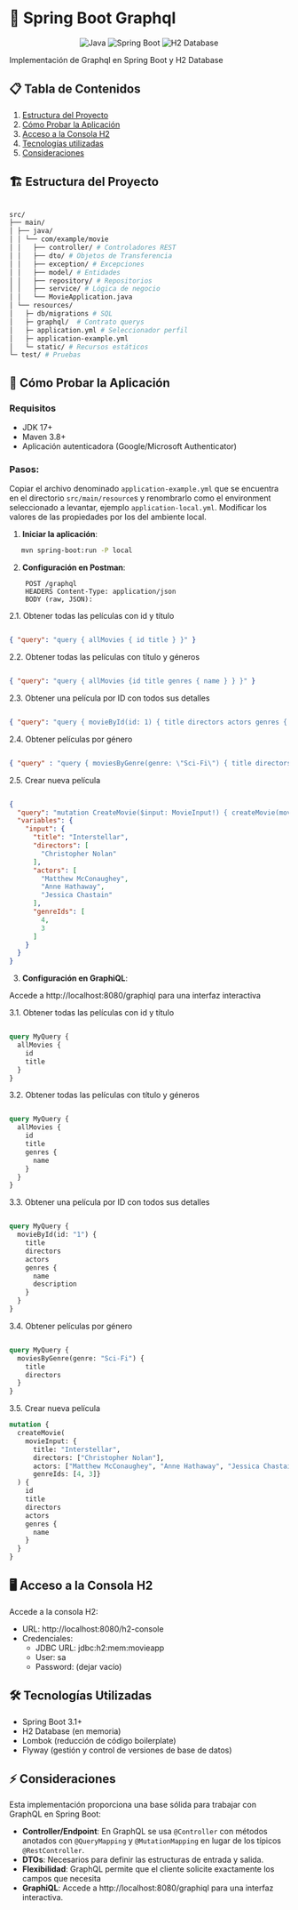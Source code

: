 # 🚀 Spring Boot Graphql

<div style="text-align: center">

![Java](https://img.shields.io/badge/Java-17%2B-blue)
![Spring Boot](https://img.shields.io/badge/Spring_Boot-3.5.4-brightgreen)
![H2 Database](https://img.shields.io/badge/H2-Database-f4f0e0)

</div>

Implementación de Graphql en Spring Boot y H2 Database

## 📋 Tabla de Contenidos

1. [Estructura del Proyecto](#-estructura-del-proyecto)
2. [Cómo Probar la Aplicación](#-cómo-probar-la-aplicación)
3. [Acceso a la Consola H2](#-acceso-a-la-consola-h2)
5. [Tecnologías utilizadas](#-tecnologías-utilizadas)
6. [Consideraciones](#-consideraciones)

## 🏗 Estructura del Proyecto

```bash

src/
├── main/
│ ├── java/
│ │ └── com/example/movie
│ │   ├── controller/ # Controladores REST
│ │   ├── dto/ # Objetos de Transferencia
│ │   ├── exception/ # Excepciones
│ │   ├── model/ # Entidades
│ │   ├── repository/ # Repositorios
│ │   ├── service/ # Lógica de negocio
│ │   └── MovieApplication.java
│ └── resources/
│   ├─ db/migrations # SQL
│   ├─ graphql/  # Contrato querys
│   ├─ application.yml # Seleccionador perfil
│   ├─ application-example.yml
│   └─ static/ # Recursos estáticos
└─ test/ # Pruebas

```

## 🧪 Cómo Probar la Aplicación

### Requisitos

- JDK 17+
- Maven 3.8+
- Aplicación autenticadora (Google/Microsoft Authenticator)

### Pasos:

Copiar el archivo denominado `application-example.yml` que se encuentra en el directorio `src/main/resource`s y renombrarlo como el environment seleccionado a levantar, ejemplo `application-local.yml`. Modificar los valores de las propiedades por los del ambiente local.

1. **Iniciar la aplicación**:

```bash
   mvn spring-boot:run -P local
```

2. **Configuración en Postman**:

```http
    POST /graphql
    HEADERS Content-Type: application/json
    BODY (raw, JSON):
```

2.1. Obtener todas las películas con id y título

```json

{ "query": "query { allMovies { id title } }" }

```
2.2. Obtener todas las películas con título y géneros

```json

{ "query": "query { allMovies {id title genres { name } } }" }

```

2.3. Obtener una película por ID con todos sus detalles

```json

{ "query": "query { movieById(id: 1) { title directors actors genres { name description } } }" }

```

2.4. Obtener películas por género

```json

{ "query" : "query { moviesByGenre(genre: \"Sci-Fi\") { title directors } }" }

```

2.5. Crear nueva película

```json

{
  "query": "mutation CreateMovie($input: MovieInput!) { createMovie(movieInput: $input) { id title directors actors genres { name } } }",
  "variables": {
    "input": {
      "title": "Interstellar",
      "directors": [
        "Christopher Nolan"
      ],
      "actors": [
        "Matthew McConaughey",
        "Anne Hathaway",
        "Jessica Chastain"
      ],
      "genreIds": [
        4,
        3
      ]
    }
  }
}

```

3. **Configuración en GraphiQL**:

Accede a http://localhost:8080/graphiql para una interfaz interactiva

3.1. Obtener todas las películas con id y título

```graphql

query MyQuery {
  allMovies {
    id
    title
  }
}

```

3.2. Obtener todas las películas con título y géneros

```graphql

query MyQuery {
  allMovies {
    id
    title
    genres {
      name
    }
  }
}

```

3.3. Obtener una película por ID con todos sus detalles

```graphql

query MyQuery {
  movieById(id: "1") {
    title
    directors
    actors
    genres {
      name
      description
    }
  }
}

```

3.4. Obtener películas por género

```graphql

query MyQuery {
  moviesByGenre(genre: "Sci-Fi") {
    title
    directors
  }
}

```

3.5. Crear nueva película

```graphql
mutation {
  createMovie(
    movieInput: {
      title: "Interstellar", 
      directors: ["Christopher Nolan"], 
      actors: ["Matthew McConaughey", "Anne Hathaway", "Jessica Chastain"], 
      genreIds: [4, 3]}
  ) {
    id
    title
    directors
    actors
    genres {
      name
    }
  }
}

```


## 🖥 Acceso a la Consola H2

Accede a la consola H2:

* URL: http://localhost:8080/h2-console
* Credenciales:
    - JDBC URL: jdbc:h2:mem:movieapp
    - User: sa
    - Password: (dejar vacío)

## 🛠 Tecnologías Utilizadas

* Spring Boot 3.1+
* H2 Database (en memoria)
* Lombok (reducción de código boilerplate)
* Flyway (gestión y control de versiones de base de datos)

## ⚡️ Consideraciones

Esta implementación proporciona una base sólida para trabajar con GraphQL en Spring Boot:

* **Controller/Endpoint**: En GraphQL se usa `@Controller` con métodos anotados con `@QueryMapping` y `@MutationMapping` en lugar de los típicos `@RestController`. 
* **DTOs**: Necesarios para definir las estructuras de entrada y salida. 
* **Flexibilidad**: GraphQL permite que el cliente solicite exactamente los campos que necesita
* **GraphiQL**: Accede a http://localhost:8080/graphiql para una interfaz interactiva.
